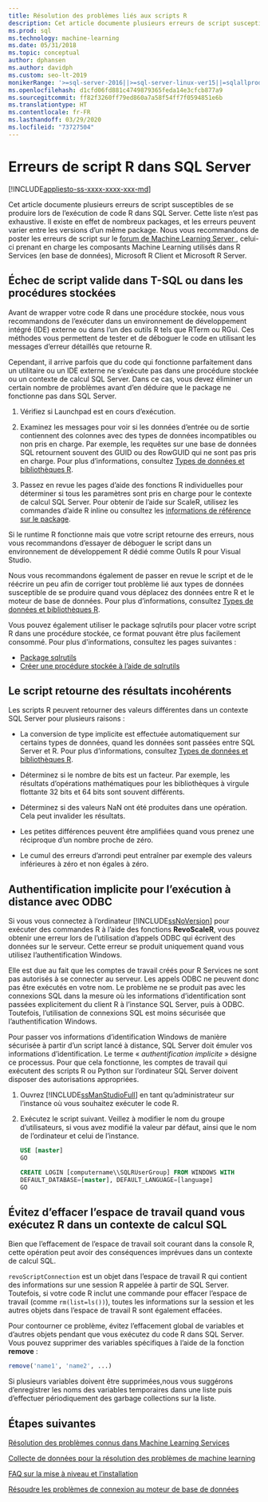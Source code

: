 ```yaml
---
title: Résolution des problèmes liés aux scripts R
description: Cet article documente plusieurs erreurs de script susceptibles de se produire lors de l’exécution de code R dans SQL Server.
ms.prod: sql
ms.technology: machine-learning
ms.date: 05/31/2018
ms.topic: conceptual
author: dphansen
ms.author: davidph
ms.custom: seo-lt-2019
monikerRange: '>=sql-server-2016||>=sql-server-linux-ver15||=sqlallproducts-allversions'
ms.openlocfilehash: d1cfd06fd881c4749879365feda14e3cfcb877a9
ms.sourcegitcommit: ff82f3260ff79ed860a7a58f54ff7f0594851e6b
ms.translationtype: HT
ms.contentlocale: fr-FR
ms.lasthandoff: 03/29/2020
ms.locfileid: "73727504"
---
```

# <a name="r-scripting-errors-in-sql-server"></a>Erreurs de script R dans SQL Server
[!INCLUDE[appliesto-ss-xxxx-xxxx-xxx-md](../includes/appliesto-ss-xxxx-xxxx-xxx-md.md)]

Cet article documente plusieurs erreurs de script susceptibles de se produire lors de l’exécution de code R dans SQL Server. Cette liste n’est pas exhaustive. Il existe en effet de nombreux packages, et les erreurs peuvent varier entre les versions d’un même package. Nous vous recommandons de poster les erreurs de script sur le [forum de Machine Learning Server ](https://social.msdn.microsoft.com/Forums/home?category=MicrosoftR), celui-ci prenant en charge les composants Machine Learning utilisés dans R Services (en base de données), Microsoft R Client et Microsoft R Server.

## <a name="valid-script-fails-in-t-sql-or-in-stored-procedures"></a>Échec de script valide dans T-SQL ou dans les procédures stockées

Avant de wrapper votre code R dans une procédure stockée, nous vous recommandons de l’exécuter dans un environnement de développement intégré (IDE) externe ou dans l’un des outils R tels que RTerm ou RGui. Ces méthodes vous permettent de tester et de déboguer le code en utilisant les messages d’erreur détaillés que retourne R.

Cependant, il arrive parfois que du code qui fonctionne parfaitement dans un utilitaire ou un IDE externe ne s’exécute pas dans une procédure stockée ou un contexte de calcul SQL Server. Dans ce cas, vous devez éliminer un certain nombre de problèmes avant d’en déduire que le package ne fonctionne pas dans SQL Server.

1. Vérifiez si Launchpad est en cours d’exécution.

2. Examinez les messages pour voir si les données d’entrée ou de sortie contiennent des colonnes avec des types de données incompatibles ou non pris en charge. Par exemple, les requêtes sur une base de données SQL retournent souvent des GUID ou des RowGUID qui ne sont pas pris en charge. Pour plus d’informations, consultez [Types de données et bibliothèques R](r/r-libraries-and-data-types.md).

3. Passez en revue les pages d’aide des fonctions R individuelles pour déterminer si tous les paramètres sont pris en charge pour le contexte de calcul SQL Server. Pour obtenir de l’aide sur ScaleR, utilisez les commandes d’aide R inline ou consultez les [informations de référence sur le package](https://docs.microsoft.com/r-server/r-reference/revoscaler/revoscaler).

Si le runtime R fonctionne mais que votre script retourne des erreurs, nous vous recommandons d’essayer de déboguer le script dans un environnement de développement R dédié comme Outils R pour Visual Studio.

Nous vous recommandons également de passer en revue le script et de le réécrire un peu afin de corriger tout problème lié aux types de données susceptible de se produire quand vous déplacez des données entre R et le moteur de base de données. Pour plus d’informations, consultez [Types de données et bibliothèques R](r/r-libraries-and-data-types.md).

Vous pouvez également utiliser le package sqlrutils pour placer votre script R dans une procédure stockée, ce format pouvant être plus facilement consommé. Pour plus d'informations, consultez les pages suivantes :
* [Package sqlrutils](r/ref-r-sqlrutils.md)
* [Créer une procédure stockée à l’aide de sqlrutils](r/how-to-create-a-stored-procedure-using-sqlrutils.md)

## <a name="script-returns-inconsistent-results"></a>Le script retourne des résultats incohérents

Les scripts R peuvent retourner des valeurs différentes dans un contexte SQL Server pour plusieurs raisons :

- La conversion de type implicite est effectuée automatiquement sur certains types de données, quand les données sont passées entre SQL Server et R. Pour plus d’informations, consultez [Types de données et bibliothèques R](r/r-libraries-and-data-types.md).

- Déterminez si le nombre de bits est un facteur. Par exemple, les résultats d’opérations mathématiques pour les bibliothèques à virgule flottante 32 bits et 64 bits sont souvent différents.

- Déterminez si des valeurs NaN ont été produites dans une opération. Cela peut invalider les résultats.

- Les petites différences peuvent être amplifiées quand vous prenez une réciproque d’un nombre proche de zéro.

- Le cumul des erreurs d’arrondi peut entraîner par exemple des valeurs inférieures à zéro et non égales à zéro.

## <a name="implied-authentication-for-remote-execution-via-odbc"></a>Authentification implicite pour l’exécution à distance avec ODBC

Si vous vous connectez à l’ordinateur [!INCLUDE[ssNoVersion](../includes/ssnoversion-md.md)] pour exécuter des commandes R à l’aide des fonctions **RevoScaleR**, vous pouvez obtenir une erreur lors de l’utilisation d’appels ODBC qui écrivent des données sur le serveur. Cette erreur se produit uniquement quand vous utilisez l’authentification Windows.

Elle est due au fait que les comptes de travail créés pour R Services ne sont pas autorisés à se connecter au serveur. Les appels ODBC ne peuvent donc pas être exécutés en votre nom. Le problème ne se produit pas avec les connexions SQL dans la mesure où les informations d’identification sont passées explicitement du client R à l’instance SQL Server, puis à ODBC. Toutefois, l’utilisation de connexions SQL est moins sécurisée que l’authentification Windows.

Pour passer vos informations d’identification Windows de manière sécurisée à partir d’un script lancé à distance, SQL Server doit émuler vos informations d’identification. Le terme « _authentification implicite_ » désigne ce processus. Pour que cela fonctionne, les comptes de travail qui exécutent des scripts R ou Python sur l’ordinateur SQL Server doivent disposer des autorisations appropriées.

1. Ouvrez [!INCLUDE[ssManStudioFull](../includes/ssmanstudiofull-md.md)] en tant qu’administrateur sur l’instance où vous souhaitez exécuter le code R.

2. Exécutez le script suivant. Veillez à modifier le nom du groupe d’utilisateurs, si vous avez modifié la valeur par défaut, ainsi que le nom de l’ordinateur et celui de l’instance.

    ```sql
    USE [master]
    GO
    
    CREATE LOGIN [computername\\SQLRUserGroup] FROM WINDOWS WITH
    DEFAULT_DATABASE=[master], DEFAULT_LANGUAGE=[language]
    GO
    ```

## <a name="avoid-clearing-the-workspace-while-youre-running-r-in-a-sql-compute-context"></a>Évitez d’effacer l’espace de travail quand vous exécutez R dans un contexte de calcul SQL

Bien que l’effacement de l’espace de travail soit courant dans la console R, cette opération peut avoir des conséquences imprévues dans un contexte de calcul SQL.

`revoScriptConnection` est un objet dans l’espace de travail R qui contient des informations sur une session R appelée à partir de SQL Server. Toutefois, si votre code R inclut une commande pour effacer l’espace de travail (comme `rm(list=ls())`), toutes les informations sur la session et les autres objets dans l’espace de travail R sont également effacées.

Pour contourner ce problème, évitez l’effacement global de variables et d’autres objets pendant que vous exécutez du code R dans SQL Server. Vous pouvez supprimer des variables spécifiques à l’aide de la fonction **remove** :

```R
remove('name1', 'name2', ...)
```

Si plusieurs variables doivent être supprimées,nous vous suggérons d’enregistrer les noms des variables temporaires dans une liste puis d’effectuer périodiquement des garbage collections sur la liste.



## <a name="next-steps"></a>Étapes suivantes

[Résolution des problèmes connus dans Machine Learning Services](machine-learning-troubleshooting-faq.md)

[Collecte de données pour la résolution des problèmes de machine learning](data-collection-ml-troubleshooting-process.md)

[FAQ sur la mise à niveau et l’installation](r/upgrade-and-installation-faq-sql-server-r-services.md)

[Résoudre les problèmes de connexion au moteur de base de données](../database-engine/configure-windows/troubleshoot-connecting-to-the-sql-server-database-engine.md)

